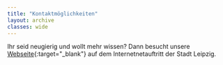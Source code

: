 ```yaml
---
title: "Kontaktmöglichkeiten"
layout: archive
classes: wide
---
```


Ihr seid neugierig und wollt mehr wissen? Dann besucht unsere [Webseite](https://naturkundemuseum.leipzig.de){:target="_blank"} auf dem Internetnetauftritt der Stadt Leipzig.

